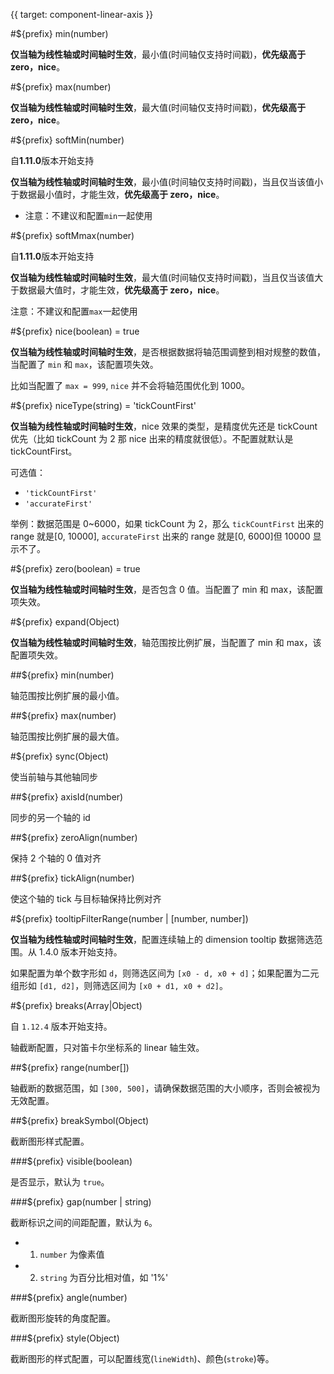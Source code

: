 {{ target: component-linear-axis }}

<!-- ILinearAxisSpec -->

#${prefix} min(number)

**仅当轴为线性轴或时间轴时生效**，最小值(时间轴仅支持时间戳)，**优先级高于 zero，nice**。

#${prefix} max(number)

**仅当轴为线性轴或时间轴时生效**，最大值(时间轴仅支持时间戳)，**优先级高于 zero，nice**。

#${prefix} softMin(number)

自**1.11.0**版本开始支持

**仅当轴为线性轴或时间轴时生效**，最小值(时间轴仅支持时间戳)，当且仅当该值小于数据最小值时，才能生效，**优先级高于 zero，nice**。

- 注意：不建议和配置`min`一起使用

#${prefix} softMmax(number)

自**1.11.0**版本开始支持

**仅当轴为线性轴或时间轴时生效**，最大值(时间轴仅支持时间戳)，当且仅当该值大于数据最大值时，才能生效，**优先级高于 zero，nice**。

注意：不建议和配置`max`一起使用

#${prefix} nice(boolean) = true

**仅当轴为线性轴或时间轴时生效**，是否根据数据将轴范围调整到相对规整的数值，当配置了 `min` 和 `max`，该配置项失效。

比如当配置了 `max = 999`, `nice` 并不会将轴范围优化到 1000。

#${prefix} niceType(string) = 'tickCountFirst'

**仅当轴为线性轴或时间轴时生效**，nice 效果的类型，是精度优先还是 tickCount 优先（比如 tickCount 为 2 那 nice 出来的精度就很低）。不配置就默认是 tickCountFirst。

可选值：

- `'tickCountFirst'`
- `'accurateFirst'`

举例：数据范围是 0~6000，如果 tickCount 为 2，那么 `tickCountFirst` 出来的 range 就是[0, 10000], `accurateFirst` 出来的 range 就是[0, 6000]但 10000 显示不了。

#${prefix} zero(boolean) = true

**仅当轴为线性轴或时间轴时生效**，是否包含 0 值。当配置了 min 和 max，该配置项失效。

#${prefix} expand(Object)

**仅当轴为线性轴或时间轴时生效**，轴范围按比例扩展，当配置了 min 和 max，该配置项失效。

##${prefix} min(number)

轴范围按比例扩展的最小值。

##${prefix} max(number)

轴范围按比例扩展的最大值。

#${prefix} sync(Object)

使当前轴与其他轴同步

##${prefix} axisId(number)

同步的另一个轴的 id

##${prefix} zeroAlign(number)

保持 2 个轴的 0 值对齐

##${prefix} tickAlign(number)

使这个轴的 tick 与目标轴保持比例对齐

#${prefix} tooltipFilterRange(number | [number, number])

**仅当轴为线性轴或时间轴时生效**，配置连续轴上的 dimension tooltip 数据筛选范围。从 1.4.0 版本开始支持。

如果配置为单个数字形如 `d`，则筛选区间为 `[x0 - d, x0 + d]`；如果配置为二元组形如 `[d1, d2]`，则筛选区间为 `[x0 + d1, x0 + d2]`。

#${prefix} breaks(Array|Object)

自 `1.12.4` 版本开始支持。

轴截断配置，只对笛卡尔坐标系的 linear 轴生效。

##${prefix} range(number[])

轴截断的数据范围，如 `[300, 500]`，请确保数据范围的大小顺序，否则会被视为无效配置。

##${prefix} breakSymbol(Object)

截断图形样式配置。

###${prefix} visible(boolean)

是否显示，默认为 `true`。

###${prefix} gap(number | string)

截断标识之间的间距配置，默认为 `6`。

- 1. `number` 为像素值
- 2. `string` 为百分比相对值，如 '1%'

###${prefix} angle(number)

截断图形旋转的角度配置。

###${prefix} style(Object)

截断图形的样式配置，可以配置线宽(`lineWidth`)、颜色(`stroke`)等。
